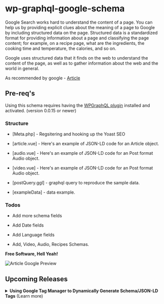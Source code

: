 
# wp-graphql-google-schema

  

Google Search works hard to understand the content of a page. You can help us by providing explicit clues about the meaning of a page to Google by including structured data on the page. Structured data is a standardized format for providing information about a page and classifying the page content; for example, on a recipe page, what are the ingredients, the cooking time and temperature, the calories, and so on.

Google uses structured data that it finds on the web to understand the content of the page, as well as to gather information about the web and the world in general.



As recommended by google - [Article](https://developers.google.com/search/docs/data-types/article)


## Pre-req's
Using this schema requires having the <a href="https://github.com/wp-graphql/wp-graphql" target="_blank">WPGraphQL plugin</a> installed 
and activated. (version 0.0.15 or newer)




### Structure

  

* [Meta.php] - Regsitering and hooking up the Yoast SEO

* [article.vue] - Here's an example of JSON-LD code for an Article object.

* [audio.vue] - Here's an example of JSON-LD code for an Post format Audio object.

* [video.vue] - Here's an example of JSON-LD code for an Post format Audio object.

* [postQuery.ggl] - graphql query to reproduce the sample data.

* [exampleData] - data example.

  
  
  

### Todos

  

- Add more schema fields

- Add Date fields

- Add Language fields

- Add, Video, Audio, Recipes Schemas.

  

**Free Software, Hell Yeah!**

![Article Google Preview](https://res.cloudinary.com/orthodox-union/image/upload/f_auto,q_auto/v1576505886/OU/about/services/Screen_Shot_2019-12-16_at_16.15.40.png)


## Upcoming Releases
<details>
<summary><strong>Using Google Tag Manager to Dynamically Generate Schema/JSON-LD Tags</strong> (Learn more)</summary>
<p></p>
 <p>Use <a href="https://www.google.com/analytics/tag-manager/">Google Tag Manager</a> to insert the code with the "Custom HTML" tag. (See screenshot below.) Why Tag Manager? Because Tag Manager can dynamically change the Structured Data based on the content of the page! (eg: Blog posts) See <a href="https://presencemedia.io/schema-markup-structured-data-2018-guide/#dynamicallyaddschema">this article</a> and <a href="https://moz.com/blog/using-google-tag-manager-to-dynamically-generate-schema-org-json-ld-tags">this older Moz article</a> for more information on how to do that.</p>
 
 <p><strong>UPDATE:</strong> Google changed something. Now, in order to have the Structured Data Testing tool detect inserted Structured Data properly, it must be inserted programatically. Pasting your desired Structured Data within this snippet below will allow it to be detected properly by the testing tool.</p>
 
````html
<!-- GOOGLE TAG MANAGER VERSION -->
<!-- Credit: https://twitter.com/SimoAhava/status/1001397355403468802 -->
<!-- Source: https://github.com/JayHoltslander/Structured-Data-JSON-LD -->
<script>
(function() {
   var jsonData =

// PASTE THE JSON THAT YOU WANT TO USE, HERE.
// Only paste what's within the <script> block.
// Your pasted content should start with a { and end with a }

; var el = document.createElement('script');
el.type = 'application/ld+json';
el.innerHTML = JSON.stringify(jsonData);
document.head.appendChild(el);
})();
</script>
````
 
 <p><strong>See also:</strong></p>
 <ul>
  <li><a href="https://yoast.com/structured-data-google-tag-manager/">Adding JSON-LD structured data with Google Tag Manager</a></li>
 </ul>

 <p></p>
 <hr>
</details> 